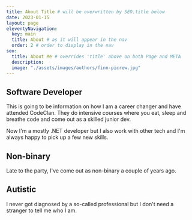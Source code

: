 ```yaml
---
title: About Title # will be overwritten by SEO.title below
date: 2023-01-15
layout: page
eleventyNavigation:
  key: main
  title: About # as it will appear in the nav
  order: 2 # order to display in the nav
seo:
  title: About Me # overrides 'title' above on both Page and META
  description:
  image: "./assets/images/authors/finn-picrew.jpg"
---
```


## Software Developer

This is going to be information on how I am a career changer and have attended CodeClan. They do intensive courses where you eat, sleep and breathe code and come out as a skilled junior dev.

Now I'm a mostly .NET developer but I also work with other tech and I'm always happy to pick up a few new skills.

## Non-binary

Late to the party, I've come out as non-binary a couple of years ago.

## Autistic

I never got diagnosed by a so-called professional but I don't need a stranger to tell me who I am.
